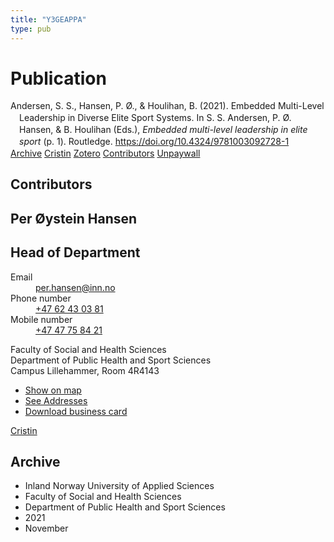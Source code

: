 ```yaml
---
title: "Y3GEAPPA"
type: pub
---
```

<h1>Publication</h1>
<article id="csl-bib-container-Y3GEAPPA" class="csl-bib-container">
  <div class="csl-bib-body" style="line-height: 1.35; padding-left: 1em; text-indent:-1em;">
  <div class="csl-entry">Andersen, S. S., Hansen, P. &#xD8;., &amp; Houlihan, B. (2021). Embedded Multi-Level Leadership in Diverse Elite Sport Systems. In S. S. Andersen, P. &#xD8;. Hansen, &amp; B. Houlihan (Eds.), <i>Embedded multi-level leadership in elite sport</i> (p. 1). Routledge. <a href="https://doi.org/10.4324/9781003092728-1">https://doi.org/10.4324/9781003092728-1</a></div>
</div>
  <div class="csl-bib-buttons">
    <a href="#taxonomy-article-Y3GEAPPA" class="csl-bib-button">Archive</a>
    <a href="https://app.cristin.no/results/show.jsf?id=1953074" alt="Cristin URL" class="csl-bib-button">Cristin</a>
    <a href="http://zotero.org/groups/5402882/items/Y3GEAPPA" alt="Zotero URL" class="csl-bib-button">Zotero</a>
    <a href="#contributors-article-Y3GEAPPA" class="csl-bib-button">Contributors</a>
    <a href="https://doi.org/10.4324/9781003092728-1" class="csl-bib-button">Unpaywall</a>
  </div>
  <div id="csl-bib-meta-container-Y3GEAPPA"></div>
</article>
<div id="csl-bib-meta-Y3GEAPPA" class="csl-bib-meta">
  <article id="contributors-article-Y3GEAPPA" class="contributors-article">
    <h1>Contributors</h1>
    <div class="personas"> <div class="vrtx-hinn-person-card"> <div class="photo"> <i class="lar la-user-circle missing-person"></i> </div> <div class="info"> <hgroup><h1>Per Øystein Hansen</h1> <h2>Head of Department</h2> </hgroup><dl> <dt>Email</dt> <dd> <a href="mailto:per.hansen@inn.no">per.hansen@inn.no</a> </dd> <dt>Phone number</dt> <dd><a href="tel:+4762430381"> +47 62 43 03 81 </a></dd> <dt>Mobile number</dt> <dd><a href="tel:+4747758421"> +47 47 75 84 21 </a></dd> </dl> <p> Faculty of Social and Health Sciences<br> Department of Public Health and Sport Sciences<br> Campus Lillehammer, Room 4R4143 </p> <ul class="vrtx-hinn-links"> <li><a href="https://www.google.com/maps?q=60.88156,11.53723">Show on map</a></li> <li><a href="https://www.inn.no/english/find-an-employee/per-hansen.html#vrtx-hinn-addresses">See Addresses</a></li> <li><a href="https://www.inn.no/english/find-an-employee/per-hansen.html?vrtx=vcf">Download business card</a></li> </ul> </div> </div> <a href="https://app.cristin.no/persons/show.jsf?id=328611" alt="Cristin URL" class="personas-cristin">Cristin</a> </div>
  </article>
  <article id="taxonomy-article-Y3GEAPPA" class="taxonomy-article">
    <h1>Archive</h1>
    <ul>
      <li>Inland Norway University of Applied Sciences</li>
      <li>Faculty of Social and Health Sciences</li>
      <li>Department of Public Health and Sport Sciences</li>
      <li>2021</li>
      <li>November</li>
    </ul>
  </article>
</div>
